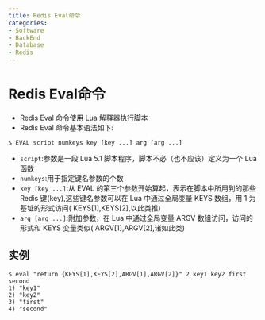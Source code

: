 ```yaml
---
title: Redis Eval命令
categories:
- Software
- BackEnd
- Database
- Redis
---
```

# Redis Eval命令

- Redis Eval 命令使用 Lua 解释器执行脚本
- Redis Eval 命令基本语法如下:

```
$ EVAL script numkeys key [key ...] arg [arg ...]
```

- `script`:参数是一段 Lua 5.1 脚本程序，脚本不必（也不应该）定义为一个 Lua 函数
- `numkeys`:用于指定键名参数的个数
- `key [key ...]`:从 EVAL 的第三个参数开始算起，表示在脚本中所用到的那些 Redis 键(key),这些键名参数可以在 Lua 中通过全局变量 KEYS 数组，用 1 为基址的形式访问( KEYS[1],KEYS[2],以此类推)
- `arg [arg ...]`:附加参数，在 Lua 中通过全局变量 ARGV 数组访问，访问的形式和 KEYS 变量类似( ARGV[1],ARGV[2],诸如此类)

## 实例

```
$ eval "return {KEYS[1],KEYS[2],ARGV[1],ARGV[2]}" 2 key1 key2 first second
1) "key1"
2) "key2"
3) "first"
4) "second"
```